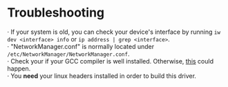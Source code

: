 # Troubleshooting
· If your system is old, you can check your device's interface by running `iw dev <interface> info` or `ip address | grep <interface>`.<br>
· "NetworkManager.conf" is normally located under `/etc/NetworkManager/NetworkManager.conf`.<br>
· Check your if your GCC compiler is well installed. Otherwise, [this](https://github.com/KanuX-14/rtl8188eus/issues/1) could happen.<br>
· You **need** your linux headers installed in order to build this driver.<br>
